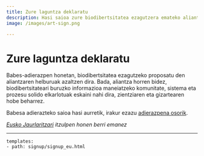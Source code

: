 ```yaml
---
title: Zure laguntza deklaratu
description: Hasi saioa zure biodibertsitatea ezagutzera emateko aliantza egiteko
image: /images/art-sign.png

---
```

# Zure laguntza deklaratu

Babes-adierazpen honetan, biodibertsitatea ezagutzeko proposatu den aliantzaren helburuak azaltzen dira. Bada, aliantza horren bidez, biodibertsitateari buruzko informazioa maneiatzeko komunitate, sistema eta prozesu solido elkarlotuak eskaini nahi dira, zientziaren eta gizartearen hobe beharrez.

Babesa adierazteko saioa hasi aurretik, irakur ezazu [adierazpena osorik](../shared-ambitions/).

_[Eusko Jaurlaritzari](http://www.euskadi.eus/hasiera) itzulpen honen berri emanez_

------

```styledYaml
templates:
- path: signup/signup_eu.html 
```